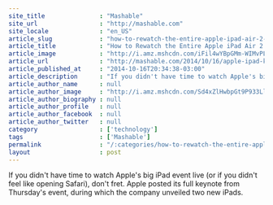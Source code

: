```yaml
---
site_title               : "Mashable"
site_url                 : "http://mashable.com"
site_locale              : "en_US"
article_slug             : "how-to-rewatch-the-entire-apple-ipad-air-2-event"
article_title            : "How to Rewatch the Entire Apple iPad Air 2 Event"
article_image            : "http://i.amz.mshcdn.com/iFil4wYBpGMm-WIMvPLJSTy7zlE=/1200x627/2014%2F10%2F16%2Ffd%2Ftimcookipad.49655.jpg"
article_url              : "http://mashable.com/2014/10/16/apple-ipad-keynote/"
article_published_at     : "2014-10-16T20:34:38-03:00"
article_description      : "If you didn't have time to watch Apple's big iPad event live (or if you didn't feel like opening Safari), don't fret. Apple posted its full keynote from Thursday's event, during which the company unveiled two new iPads."
article_author_name      : null
article_author_image     : "http://i.amz.mshcdn.com/Sd4xZlHwbpGt9P933LlaKTECUQA=/90x90/2016%2F06%2F30%2F9c%2F20141221e9rexs.2cf10.87d7b.jpg"
article_author_biography : null
article_author_profile   : null
article_author_facebook  : null
article_author_twitter   : null
category                 : ['technology']
tags                     : ['Mashable']
permalink                : "/:categories/how-to-rewatch-the-entire-apple-ipad-air-2-event/"
layout                   : post
---
```


If you didn't have time to watch Apple's big iPad event live (or if you didn't feel like opening Safari), don't fret. Apple posted its full keynote from Thursday's event, during which the company unveiled two new iPads.
